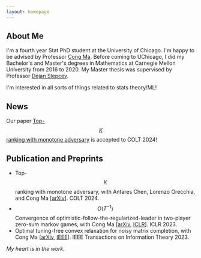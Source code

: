 ```yaml
---
layout: homepage
---
```


## About Me

I'm a fourth year Stat PhD student at the University of Chicago. I'm happy to be advised by Professor [Cong Ma](https://congma1028.github.io/). 
Before coming to UChicago, I did my Bachelor's and Master's degrees in Mathematics at Carnegie Mellon University from 2016 to 2020. My Master thesis was supervised by Professor [Dejan Slepcev](https://www.math.cmu.edu/~slepcev/). 

I'm interested in all sorts of things related to stats theory/ML!

## News

Our paper [Top-$$K$$ ranking with monotone adversary](https://arxiv.org/abs/2402.07445) is accepted to COLT 2024!

## Publication and Preprints
* Top-$$K$$ ranking with monotone adversary, with Antares Chen, Lorenzo Orecchia, and Cong Ma [[arXiv](https://arxiv.org/abs/2402.07445)]. COLT 2024.
* $$O(T^{−1})$$ Convergence of optimistic-follow-the-regularized-leader in two-player zero-sum markov games, with Cong Ma [[arXiv](https://arxiv.org/abs/2209.12430), [ICLR](https://openreview.net/pdf?id=VWqiPBB_EM)]. ICLR 2023. 
* Optimal tuning-free convex relaxation for noisy matrix completion, with Cong Ma [[arXiv](https://arxiv.org/abs/2207.05802), [IEEE](https://ieeexplore.ieee.org/abstract/document/10147023)]. IEEE Transactions on Information Theory 2023.

*My heart is in the work.*

<!-- 

{% include_relative _includes/publications.md %}

{% include_relative _includes/services.md %} -->
